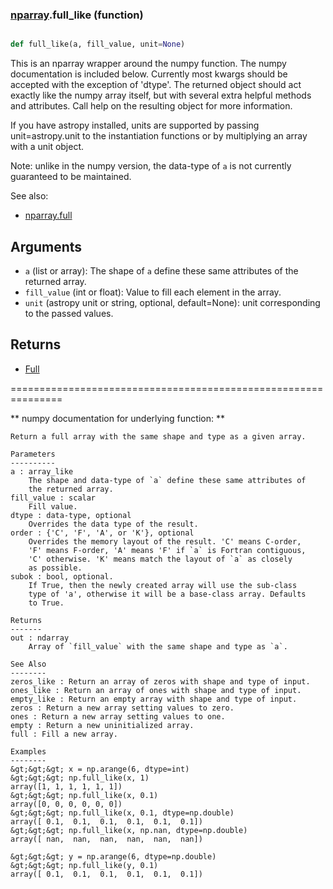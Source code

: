 ### [nparray](nparray.md).full_like (function)


```py

def full_like(a, fill_value, unit=None)

```



This is an nparray wrapper around the numpy function.  The
numpy documentation is included below.  Currently most kwargs
should be accepted with the exception of 'dtype'.  The returned
object should act exactly like the numpy array itself, but with
several extra helpful methods and attributes.  Call help on the
resulting object for more information.

If you have astropy installed, units are supported by passing unit=astropy.unit
to the instantiation functions or by multiplying an array with a unit object.


Note: unlike in the numpy version, the data-type of `a` is not currently
guaranteed to be maintained.

See also:

* [nparray.full](nparray.full.md)

Arguments
------------
* `a` (list or array): The shape of `a` define these same attributes of the
returned array.
* `fill_value` (int or float): Value to fill each element in the array.
* `unit` (astropy unit or string, optional, default=None): unit
corresponding to the passed values.

Returns
-----------
* [Full](Full.md)


===============================================================

** numpy documentation for underlying function: **


    Return a full array with the same shape and type as a given array.

    Parameters
    ----------
    a : array_like
        The shape and data-type of `a` define these same attributes of
        the returned array.
    fill_value : scalar
        Fill value.
    dtype : data-type, optional
        Overrides the data type of the result.
    order : {'C', 'F', 'A', or 'K'}, optional
        Overrides the memory layout of the result. 'C' means C-order,
        'F' means F-order, 'A' means 'F' if `a` is Fortran contiguous,
        'C' otherwise. 'K' means match the layout of `a` as closely
        as possible.
    subok : bool, optional.
        If True, then the newly created array will use the sub-class
        type of 'a', otherwise it will be a base-class array. Defaults
        to True.

    Returns
    -------
    out : ndarray
        Array of `fill_value` with the same shape and type as `a`.

    See Also
    --------
    zeros_like : Return an array of zeros with shape and type of input.
    ones_like : Return an array of ones with shape and type of input.
    empty_like : Return an empty array with shape and type of input.
    zeros : Return a new array setting values to zero.
    ones : Return a new array setting values to one.
    empty : Return a new uninitialized array.
    full : Fill a new array.

    Examples
    --------
    &gt;&gt;&gt; x = np.arange(6, dtype=int)
    &gt;&gt;&gt; np.full_like(x, 1)
    array([1, 1, 1, 1, 1, 1])
    &gt;&gt;&gt; np.full_like(x, 0.1)
    array([0, 0, 0, 0, 0, 0])
    &gt;&gt;&gt; np.full_like(x, 0.1, dtype=np.double)
    array([ 0.1,  0.1,  0.1,  0.1,  0.1,  0.1])
    &gt;&gt;&gt; np.full_like(x, np.nan, dtype=np.double)
    array([ nan,  nan,  nan,  nan,  nan,  nan])

    &gt;&gt;&gt; y = np.arange(6, dtype=np.double)
    &gt;&gt;&gt; np.full_like(y, 0.1)
    array([ 0.1,  0.1,  0.1,  0.1,  0.1,  0.1])

    

